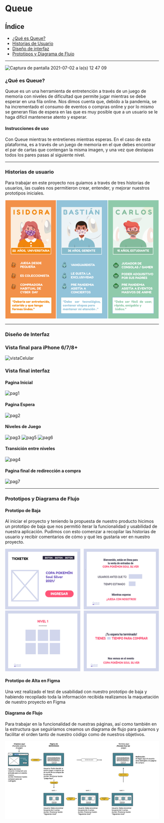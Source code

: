 # Queue

## Índice

* [¿Qué es Queue?](#¿qué-es-Queue?)
* [Historias de Usuario](#historias-de-usuario)
* [Diseño de interfaz](#diseño-de-interfaz)
* [Prototipos y Diagrama de Flujo ](#)

***
![Captura de pantalla 2021-07-02 a la(s) 12 47 09](https://user-images.githubusercontent.com/83927184/124305898-b1ef5800-db33-11eb-9385-14342ee57054.png)
 
 
### ¿Qué es **Queue**?

Queue es un una herramienta de entretención a través de un juego de memoria con niveles de dificultad que permite jugar mientras se debe esperar en una fila online. Nos dimos cuenta que, debido a la pandemia, se ha incrementado el consumo de eventos o compras online y por lo mismo se generan filas de espera en las que es muy posible que a un usuario se le haga difícil mantenerse atento y esperar.
 
####   Instrucciones de uso
Con Queue mientras te entretienes mientras esperas. En el caso de esta plataforma, es a través de un juego de memoria en el que debes encontrar el par de cartas que contengan la misma imagen, y una vez que destapas todos los pares pasas al siguiente nivel.

***
### Historias de usuario

Para trabajar en este proyecto nos guiamos a través de tres historias de usuarios, las cuales nos permitieron crear,  entender, y mejorar nuestros prototipos iniciales.

![Historias de usuario](src/img/esquema.png)

***

### Diseño de Interfaz

### Vista final para iPhone 6/7/8+
 
![vistaCelular](https://user-images.githubusercontent.com/83927184/124302072-ac434380-db2e-11eb-8ef6-3e46e969ade4.jpg)

### Vista final interfaz

#### Pagina Inicial

![pag1](https://user-images.githubusercontent.com/83927184/124302924-caf60a00-db2f-11eb-8fea-f56f045579db.png)

#### Pagina Espera

![pag2](https://user-images.githubusercontent.com/83927184/124303866-f3cacf00-db30-11eb-8f83-05c21cc0189f.png)

#### Niveles de Juego

![pag3](https://user-images.githubusercontent.com/83927184/124303960-0e9d4380-db31-11eb-8b99-408e66c71ff7.png)
![pag5](https://user-images.githubusercontent.com/83927184/124304093-3ee4e200-db31-11eb-8b00-62187bc9da35.png)
![pag6](https://user-images.githubusercontent.com/83927184/124304111-47d5b380-db31-11eb-9857-0594f37194c4.png)

#### Transición entre niveles

![pag4](https://user-images.githubusercontent.com/83927184/124304008-1f4db980-db31-11eb-8e37-4c9cb0275a50.png)

#### Pagina final de redirección a compra

![pag7](https://user-images.githubusercontent.com/83927184/124304209-6176fb00-db31-11eb-9ab3-ed901cee01ad.png)

***

### Prototipos y Diagrama de Flujo

#### Prototipo de Baja
 
Al iniciar el proyecto y teniendo la propuesta de nuestro producto hicimos un prototipo de baja que nos permitió iterar la funcionalidad y usabilidad de nuestra aplicación. Pudimos con esto comenzar a recopilar las historias de usuario y recibir comentarios de cómo y qué les gustaria ver en nuestro proyecto.

![página 1](src/img/prototipoBaja.jpg)
   
 #### Prototipo de Alta en Figma
 
 Una vez realizado el test de usabilidad con nuestro prototipo de baja y habiendo recopilado toda la información recibida realizamos la maquetación de nuestro proyecto en Figma
 
 


#### Diagrama de Flujo

Para trabajar en la funcionalidad de nuestras páginas, así como también en la estructura que seguiríamos creamos un diagrama de flujo para guiarnos y facilitar el orden tanto de nuestro código como de nuestros objetivos.

![Diagrama de flujo](src/img/Diagrama.jpg)


 


